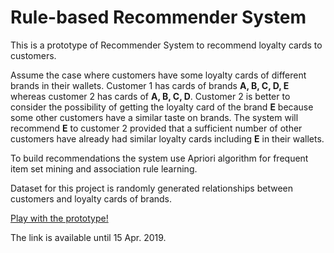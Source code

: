 # Rule-based Recommender System

This is a prototype of Recommender System to recommend loyalty cards to customers.

Assume the case where customers have some loyalty cards of different brands in their wallets.
Customer 1 has cards of brands **A, B, C, D, E** whereas customer 2 has cards of **A, B, C, D**. Customer 2 is better to consider the possibility of getting the loyalty card of the brand **E** because some other customers have a similar taste on brands. The system will recommend **E** to customer 2 provided that a sufficient number of other customers have already had similar loyalty cards including **E** in their wallets.

To build recommendations the system use Apriori algorithm for frequent item set mining and association rule learning. 

Dataset for this project is randomly generated relationships between customers and loyalty cards of brands.

<a href="https://ksenia-l.shinyapps.io/shinydev/">Play with the prototype!</a>

The link is available until 15 Apr. 2019.
